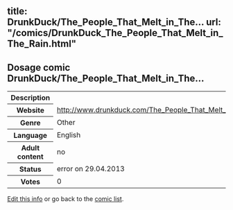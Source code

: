 title: DrunkDuck/The_People_That_Melt_in_The...
url: "/comics/DrunkDuck_The_People_That_Melt_in_The_Rain.html"
---
Dosage comic DrunkDuck/The_People_That_Melt_in_The...
-----------------------------------------

<p id="msg"></p>
<script type="text/javascript">
if (window.location.search === '?edit_info_mail=sent_ok') {
  var elem = document.getElementById("msg");
  elem.innerHTML = 'Edited information sucessfully sent.';
  elem.className = 'ok';
}
</script>
<table class="comicinfo">
<tr>
<th>Description</th><td></td>
</tr>
<tr>
<th>Website</th><td><a href="http://www.drunkduck.com/The_People_That_Melt_in_The_Rain/">http://www.drunkduck.com/The_People_That_Melt_in_The_Rain/</a></td>
</tr>
<tr>
<th>Genre</th><td>Other</td>
</tr>
<tr>
<th>Language</th><td>English</td>
</tr>
<tr>
<th>Adult content</th><td>no</td>
</tr>
<tr>
<th>Status</th><td>error on 29.04.2013</td>
</tr>
<tr>
<th>Votes</th><td>0</td>
</tr>
</table>

[Edit this info](DrunkDuck_The_People_That_Melt_in_The_Rain_edit.html) or go back to the [comic list](../comic-index.html).
